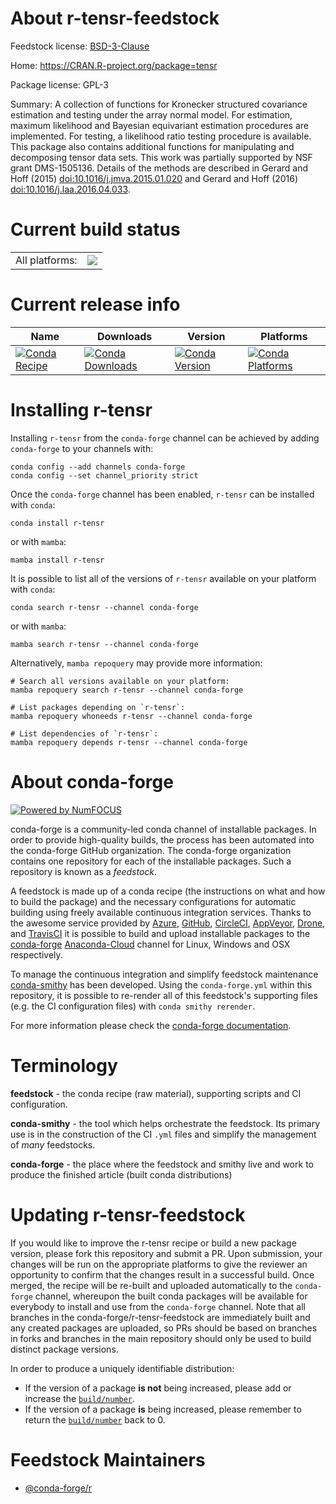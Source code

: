 About r-tensr-feedstock
=======================

Feedstock license: [BSD-3-Clause](https://github.com/conda-forge/r-tensr-feedstock/blob/main/LICENSE.txt)

Home: https://CRAN.R-project.org/package=tensr

Package license: GPL-3

Summary: A collection of functions for Kronecker structured covariance estimation and testing under the array normal model. For estimation, maximum likelihood and Bayesian equivariant estimation procedures are implemented. For testing, a likelihood ratio testing procedure is available. This package also contains additional functions for manipulating and decomposing tensor data sets. This work was partially supported by NSF grant DMS-1505136. Details of the methods are described in Gerard and Hoff (2015) <doi:10.1016/j.jmva.2015.01.020> and Gerard and Hoff (2016) <doi:10.1016/j.laa.2016.04.033>.

Current build status
====================


<table><tr><td>All platforms:</td>
    <td>
      <a href="https://dev.azure.com/conda-forge/feedstock-builds/_build/latest?definitionId=1713&branchName=main">
        <img src="https://dev.azure.com/conda-forge/feedstock-builds/_apis/build/status/r-tensr-feedstock?branchName=main">
      </a>
    </td>
  </tr>
</table>

Current release info
====================

| Name | Downloads | Version | Platforms |
| --- | --- | --- | --- |
| [![Conda Recipe](https://img.shields.io/badge/recipe-r--tensr-green.svg)](https://anaconda.org/conda-forge/r-tensr) | [![Conda Downloads](https://img.shields.io/conda/dn/conda-forge/r-tensr.svg)](https://anaconda.org/conda-forge/r-tensr) | [![Conda Version](https://img.shields.io/conda/vn/conda-forge/r-tensr.svg)](https://anaconda.org/conda-forge/r-tensr) | [![Conda Platforms](https://img.shields.io/conda/pn/conda-forge/r-tensr.svg)](https://anaconda.org/conda-forge/r-tensr) |

Installing r-tensr
==================

Installing `r-tensr` from the `conda-forge` channel can be achieved by adding `conda-forge` to your channels with:

```
conda config --add channels conda-forge
conda config --set channel_priority strict
```

Once the `conda-forge` channel has been enabled, `r-tensr` can be installed with `conda`:

```
conda install r-tensr
```

or with `mamba`:

```
mamba install r-tensr
```

It is possible to list all of the versions of `r-tensr` available on your platform with `conda`:

```
conda search r-tensr --channel conda-forge
```

or with `mamba`:

```
mamba search r-tensr --channel conda-forge
```

Alternatively, `mamba repoquery` may provide more information:

```
# Search all versions available on your platform:
mamba repoquery search r-tensr --channel conda-forge

# List packages depending on `r-tensr`:
mamba repoquery whoneeds r-tensr --channel conda-forge

# List dependencies of `r-tensr`:
mamba repoquery depends r-tensr --channel conda-forge
```


About conda-forge
=================

[![Powered by
NumFOCUS](https://img.shields.io/badge/powered%20by-NumFOCUS-orange.svg?style=flat&colorA=E1523D&colorB=007D8A)](https://numfocus.org)

conda-forge is a community-led conda channel of installable packages.
In order to provide high-quality builds, the process has been automated into the
conda-forge GitHub organization. The conda-forge organization contains one repository
for each of the installable packages. Such a repository is known as a *feedstock*.

A feedstock is made up of a conda recipe (the instructions on what and how to build
the package) and the necessary configurations for automatic building using freely
available continuous integration services. Thanks to the awesome service provided by
[Azure](https://azure.microsoft.com/en-us/services/devops/), [GitHub](https://github.com/),
[CircleCI](https://circleci.com/), [AppVeyor](https://www.appveyor.com/),
[Drone](https://cloud.drone.io/welcome), and [TravisCI](https://travis-ci.com/)
it is possible to build and upload installable packages to the
[conda-forge](https://anaconda.org/conda-forge) [Anaconda-Cloud](https://anaconda.org/)
channel for Linux, Windows and OSX respectively.

To manage the continuous integration and simplify feedstock maintenance
[conda-smithy](https://github.com/conda-forge/conda-smithy) has been developed.
Using the ``conda-forge.yml`` within this repository, it is possible to re-render all of
this feedstock's supporting files (e.g. the CI configuration files) with ``conda smithy rerender``.

For more information please check the [conda-forge documentation](https://conda-forge.org/docs/).

Terminology
===========

**feedstock** - the conda recipe (raw material), supporting scripts and CI configuration.

**conda-smithy** - the tool which helps orchestrate the feedstock.
                   Its primary use is in the construction of the CI ``.yml`` files
                   and simplify the management of *many* feedstocks.

**conda-forge** - the place where the feedstock and smithy live and work to
                  produce the finished article (built conda distributions)


Updating r-tensr-feedstock
==========================

If you would like to improve the r-tensr recipe or build a new
package version, please fork this repository and submit a PR. Upon submission,
your changes will be run on the appropriate platforms to give the reviewer an
opportunity to confirm that the changes result in a successful build. Once
merged, the recipe will be re-built and uploaded automatically to the
`conda-forge` channel, whereupon the built conda packages will be available for
everybody to install and use from the `conda-forge` channel.
Note that all branches in the conda-forge/r-tensr-feedstock are
immediately built and any created packages are uploaded, so PRs should be based
on branches in forks and branches in the main repository should only be used to
build distinct package versions.

In order to produce a uniquely identifiable distribution:
 * If the version of a package **is not** being increased, please add or increase
   the [``build/number``](https://docs.conda.io/projects/conda-build/en/latest/resources/define-metadata.html#build-number-and-string).
 * If the version of a package **is** being increased, please remember to return
   the [``build/number``](https://docs.conda.io/projects/conda-build/en/latest/resources/define-metadata.html#build-number-and-string)
   back to 0.

Feedstock Maintainers
=====================

* [@conda-forge/r](https://github.com/conda-forge/r/)

